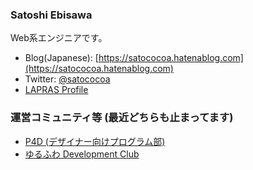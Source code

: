 ### Satoshi Ebisawa

Web系エンジニアです。

- Blog(Japanese): [https://satococoa.hatenablog.com](https://satococoa.hatenablog.com)
- Twitter: [@satococoa](https://twitter.com/satococoa)
- [LAPRAS Profile](https://lapras.com/public/0GUNAIN)


### 運営コミュニティ等 (最近どちらも止まってます)

- [P4D (デザイナー向けプログラム部)](http://prog4designer.github.io)
- [ゆるふわ Development Club](http://yurufuwa.club)
